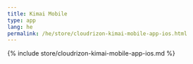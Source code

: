 ```yaml
---
title: Kimai Mobile
type: app 
lang: he
permalink: /he/store/cloudrizon-kimai-mobile-app-ios.html
---
```


{% include store/cloudrizon-kimai-mobile-app-ios.md %}
